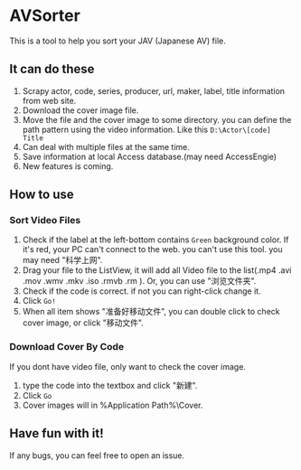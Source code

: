 # AVSorter
This is a tool to help you sort your JAV (Japanese AV) file.

## It can do these

1. Scrapy actor, code, series, producer, url, maker, label, title information from web site.
2. Download the cover image file.
3. Move the file and the cover image to some directory. you can define the path pattern using the video information. Like this ```D:\Actor\[code] Title```
4. Can deal with multiple files at the same time.
5. Save information at local Access database.(may need AccessEngie)
6. New features is coming.

## How to use

### Sort Video Files

1. Check if the label at the left-bottom contains ```Green``` background color. If it's red, your PC can't connect to the web. you can't use this tool. you may need "科学上网".
2. Drag your file to the ListView, it will add all Video file to the list(.mp4 .avi .mov .wmv .mkv .iso .rmvb .rm ). Or, you can use "浏览文件夹".
3. Check if the code is correct. if not you can right-click change it.
4. Click ```Go!```
5. When all item shows "准备好移动文件", you can double click to check cover image, or click "移动文件".

### Download Cover By Code

If you dont have video file, only want to check the cover image. 

1. type the code into the textbox and click "新建".
2. Click ```Go```
3. Cover images will in %Application Path%\Cover.

## Have fun with it!
If any bugs, you can feel free to open an issue.
